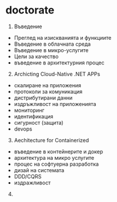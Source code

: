 # doctorate

1. Въведение
  - Преглед на изискванията и функциите
  - Въведение в облачната среда
  - Въведение в микро-услугите
  - Цели за качество
  - въведение в архитектурния процес

2. Archicting Cloud-Native .NET APPs
- скалиране на приложения
- протоколи за комуникация
- дистрибутирани данни 
- издръжливост на приложенията
- мониторинг
- идентификация
- сигурност (защита) 
- devops

3. Aechitecture for Containerized
- въведение в контейнерите и докер
- архитектура на микро услугите 
- процес на софтуерна разработка
- дизай на системата
- DDD/CQRS 
- издражливост


4. 
